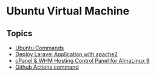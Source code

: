 # Ubuntu Virtual Machine

## Topics

- [Ubuntu Commands](ubuntu-commands.md)
- [Deploy Laravel Application with apache2](deploy-laravel-application-with-apache2.md)
- [cPanel & WHM Hosting Control Panel for AlmaLinux 9](cPanel-&-WHM-hosting-control-panel-for-alma-linux-9.md)
- [Github Actions command](github-actions-command.md)
